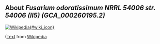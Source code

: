 
About *Fusarium odoratissimum NRRL 54006 str. 54006 (II5) (GCA\_000260195.2)* 
--------------------------------------------------------------

[![Wikipedia](/img/wikipedia_logo_v2_en.png){#wiki_icon}](http://en.wikipedia.org)


([Text](http://en.wikipedia.org) from [Wikipedia](http://en.wikipedia.org/) 

